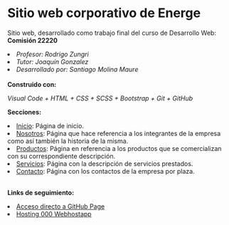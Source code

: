 # Sitio web corporativo de Energe

Sitio web, desarrollado como trabajo final del curso de Desarrollo Web:
<strong>Comisión 22220</strong>

<li><i>Profesor: Rodrigo Zungri</i></li>
<li><i>Tutor: Joaquín Gonzalez</i></li>
<li><i>Desarrollado por: Santiago Molina Maure</i></li>
<br>
<strong>Construido con:</strong>

<i>Visual Code + HTML + CSS + SCSS + Bootstrap + Git + GitHub</i>

<strong>Secciones:</strong>

<li><a href="https://santiamm1.github.io/energe-site/index.html">Inicio</a>: Página de inicio.</li>

<li><a href="https://santiamm1.github.io/energe-site/pages/Nosotros.html">Nosotros</a>: Página que hace referencia a los integrantes de la empresa como así también la historia de la misma.</li>

<li><a href="https://santiamm1.github.io/energe-site/pages/Producto.html">Productos</a>: Página en referencia a los productos que se comercializan con su correspondiente descripción.</li>

<li><a href="https://santiamm1.github.io/energe-site/pages/Servicios.html">Servicios</a>: Página con la descripción de servicios prestados.</li>

<li><a href="https://santiamm1.github.io/energe-site/pages/Contacto.html">Contacto</a>: Página con los contactos de la empresa por plaza.</li>
<br>

<strong>Links de seguimiento:</strong>

<li><a href="https://santiamm1.github.io/energe-site/pages/index.html">Acceso directo a GitHub Page</a></li>

<li><a href="https://energeweb.000webhostapp.com/index.html">Hosting 000 Webhostapp</a></li>
